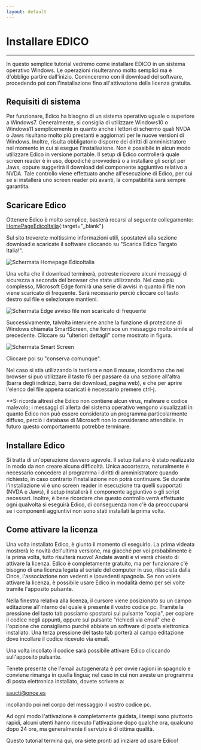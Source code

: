```yaml
---
layout: default
---
```


# Installare EDICO
----

In questo semplice tutorial vedremo come installare EDICO in un sistema operativo Windows. Le operazioni risulteranno molto semplici ma è d'obbligo partire dall'inizio. 
Cominceremo con il download del software, procedendo poi con l'installazione fino all'attivazione della licenza gratuita.


## Requisiti di sistema
Per funzionare, Edico ha bisogno di un sistema operativo uguale o superiore a Windows7. Generalmente, si consiglia di utilizzare Windows10 o Windows11 semplicemente in quanto anche i lettori di schermo quali NVDA o Jaws risultano molto più prestanti e aggiornati per le nuove versioni di Windows.
Inoltre, risulta obbligatorio disporre dei diritti di amministratore nel momento in cui si esegue l'installazione.
Non è possibile in alcun modo utilizzare Edico in versione portable.
Il setup di Edico controllerà quale screen reader è in uso, dopodiché provvederà o a installare gli script per Jaws, oppure suggerirà il download del componente aggiuntivo relativo a NVDA.
Tale controllo viene effettuato anche all'esecuzione di Edico, per cui se si installerà uno screen reader più avanti, la compatibilità sarà sempre garantita.

## Scaricare Edico
Ottenere Edico è molto semplice, basterà recarsi al seguente collegamento:
[HomePageEdicoItalia](http://www.edicoitalia.it){:target="\_blank"}

Sul sito troverete moltissime informazioni utili, spostatevi alla sezione download e scaricate il software cliccando su "Scarica Edico Targato Italia!".

![Schermata Homepage EdicoItalia](imgs/edico1png)  

Una volta che il download terminerà, potreste ricevere alcuni messaggi di sicurezza a seconda del browser che state utilizzando.
Nel caso più complesso, Microsoft Edge fornirà una serie di avvisi in quanto il file non viene scaricato di frequente.
Sarà necessario perciò cliccare col tasto destro sul file e selezionare mantieni.

![Schermata Edge avviso file non scaricato di frequente](imgs/edico2png)  


Successivamente, talvolta interviene anche la funzione di protezione di Windows chiamata SmartScreen, che fornisce un messaggio molto simile al precedente. Cliccare su "ulteriori dettagli" come mostrato in figura.

![Schermata Smart Screen](imgs/edico3png)  

Cliccare poi su "conserva comunque".

Nel caso si stia utilizzando la tastiera e non il mouse, ricordiamo che nei browser si può utilizzare il tasto f6 per passare da una sezione all'altra (barra degli indirizzi, barra dei download, pagina web), e che per aprire l'elenco dei file appena scaricati è necessario premere ctrl-j.

**Si ricorda altresì che Edico non contiene alcun virus, malware o codice malevolo; i messaggi di allerta del sistema operativo vengono visualizzati in quanto Edico non può essere considerato un programma particolarmente diffuso, perciò i database di Microsoft non lo considerano attendibile. In futuro questo comportamento potrebbe terminare.

## Installare Edico

Si tratta di un'operazione davvero agevole. Il setup italiano è stato realizzato in modo da non creare alcuna difficoltà.
Unica accortezza, naturalmente è necessario concedere al programma i diritti di amministratore quando richiesto, in caso contrario l'installazione non potrà continuare.
Se durante l'installazione vi è uno screen reader in esecuzione tra quelli supportati (NVDA e Jaws), il setup installerà il componente aggiuntivo o gli script necessari.
Inoltre, è bene ricordare che questo controllo verrà effettuato ogni qualvolta si eseguirà Edico, di conseguenza non c'è da preoccuparsi se i componenti aggiuntivi non sono stati installati la prima volta.

## Come attivare la licenza

Una volta installato Edico, è giunto il momento di eseguirlo.
La prima videata mostrerà le novità dell'ultima versione, ma giacché per voi probabilmente è la prima volta, tutto risulterà nuovo!
Andate avanti e vi verrà chiesto di attivare la licenza.
Edico è completamente gratuito, ma per funzionare c'è bisogno di una licenza legata al seriale del computer in uso, rilasciata dalla Once, l'associazione non vedenti e ipovedenti spagnola.
Se non volete attivare la licenza, è possibile usare Edico in modalità demo per sei volte tramite l'apposito pulsante.

Nella finestra relativa alla licenza, il cursore viene posizionato su un campo editazione all'interno del quale è presente il vostro codice pc.
Tramite la pressione del tasto tab possiamo spostarci sul pulsante "copia", per copiare il codice negli appunti, oppure sul pulsante "richiedi via email" che è l'opzione che consigliamo purché abbiate un software di posta elettronica installato.
Una terza pressione del tasto tab porterà al campo editazione dove incollare il codice ricevuto via email.

Una volta incollato il codice sarà possibile attivare Edico cliccando sull'apposito pulsante.

Tenete presente che l'email autogenerata è per ovvie ragioni in spagnolo e conviene rimanga in quella lingua;  nel caso in cui non aveste un programma di posta elettronica installato, dovete scrivere a:

saucti@once.es

incollando poi nel corpo del messaggio il vostro codice pc.

Ad ogni modo l'attivazione è completamente guidata, i tempi sono piuttosto rapidi, alcuni utenti hanno ricevuto l'attivazione dopo qualche ora, qualcuno dopo 24 ore, ma generalmente il servizio è di ottima qualità.

Questo tutorial termina qui, ora siete pronti ad iniziare ad usare Edico!



